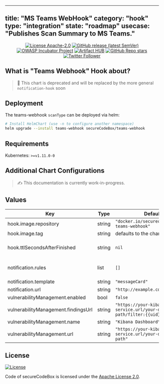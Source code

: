 <!--
SPDX-FileCopyrightText: 2020 iteratec GmbH

SPDX-License-Identifier: Apache-2.0
-->
<!--
.: IMPORTANT! :.
--------------------------
This file is generated automaticaly with `helm-docs` based on the following template files:
- ./.helm-docs/templates.gotmpl (general template data for all charts)
- ./chart-folder/.helm-docs.gotmpl (chart specific template data)

Please be aware of that and apply your changes only within those template files instead of this file.
Otherwise your changes will be reverted/overriden automaticaly due to the build process `./.github/workflows/helm-docs.yaml`
--------------------------
-->
---
title: "MS Teams WebHook"
category: "hook"
type: "integration"
state: "roadmap"
usecase: "Publishes Scan Summary to MS Teams."
---

<p align="center">
  <a href="https://opensource.org/licenses/Apache-2.0"><img alt="License Apache-2.0" src="https://img.shields.io/badge/License-Apache%202.0-blue.svg"></a>
  <a href="https://github.com/secureCodeBox/secureCodeBox/releases/latest"><img alt="GitHub release (latest SemVer)" src="https://img.shields.io/github/v/release/secureCodeBox/secureCodeBox?sort=semver"></a>
  <a href="https://owasp.org/www-project-securecodebox/"><img alt="OWASP Incubator Project" src="https://img.shields.io/badge/OWASP-Incubator%20Project-365EAA"></a>
  <a href="https://artifacthub.io/packages/search?repo=seccurecodebox"><img alt="Artifact HUB" src="https://img.shields.io/endpoint?url=https://artifacthub.io/badge/repository/seccurecodebox"></a>
  <a href="https://github.com/secureCodeBox/secureCodeBox/"><img alt="GitHub Repo stars" src="https://img.shields.io/github/stars/secureCodeBox/secureCodeBox?logo=GitHub"></a>
  <a href="https://twitter.com/securecodebox"><img alt="Twitter Follower" src="https://img.shields.io/twitter/follow/securecodebox?style=flat&color=blue&logo=twitter"></a>
</p>

## What is "Teams Webhook" Hook about?
> 🔧 This chart is deprecated and will be replaced by the more general `notification-hook` soon

## Deployment
The teams-webhook `scanType` can be deployed via helm:

```bash
# Install HelmChart (use -n to configure another namespace)
helm upgrade --install teams-webhook secureCodeBox/teams-webhook
```

## Requirements

Kubernetes: `>=v1.11.0-0`

## Additional Chart Configurations

> ✍ This documentation is currently work-in-progress.

## Values

| Key | Type | Default | Description |
|-----|------|---------|-------------|
| hook.image.repository | string | `"docker.io/securecodebox/hook-teams-webhook"` | Hook image repository |
| hook.image.tag | string | defaults to the charts version | Image tag |
| hook.ttlSecondsAfterFinished | string | `nil` | seconds after which the kubernetes job for the hook will be deleted. Requires the Kubernetes TTLAfterFinished controller: https://kubernetes.io/docs/concepts/workloads/controllers/ttlafterfinished/ |
| notification.rules | list | `[]` | A optional rule definition that can be used to describe in wich case a notification must be fired. If not defined / empty each scan result will be notified. |
| notification.template | string | `"messageCard"` | The MS Teams message template that should be used [messageCard | adaptiveCard]. |
| notification.url | string | `"http://example.com"` | The URL of your WebHook endpoint |
| vulnerabilityManagement.enabled | bool | `false` |  |
| vulnerabilityManagement.findingsUrl | string | `"https://your-kibana-service.url/your-dashboard-path/filter:{{uid}}"` |  |
| vulnerabilityManagement.name | string | `"Kibana Dashboard"` |  |
| vulnerabilityManagement.url | string | `"https://your-kibana-service.url/your-dashboard-path"` |  |

## License
[![License](https://img.shields.io/badge/License-Apache%202.0-blue.svg)](https://opensource.org/licenses/Apache-2.0)

Code of secureCodeBox is licensed under the [Apache License 2.0][scb-license].

[scb-owasp]: https://www.owasp.org/index.php/OWASP_secureCodeBox
[scb-docs]: https://docs.securecodebox.io/
[scb-site]: https://www.securecodebox.io/
[scb-github]: https://github.com/secureCodeBox/
[scb-twitter]: https://twitter.com/secureCodeBox
[scb-slack]: https://join.slack.com/t/securecodebox/shared_invite/enQtNDU3MTUyOTM0NTMwLTBjOWRjNjVkNGEyMjQ0ZGMyNDdlYTQxYWQ4MzNiNGY3MDMxNThkZjJmMzY2NDRhMTk3ZWM3OWFkYmY1YzUxNTU
[scb-license]: https://github.com/secureCodeBox/secureCodeBox/blob/master/LICENSE

